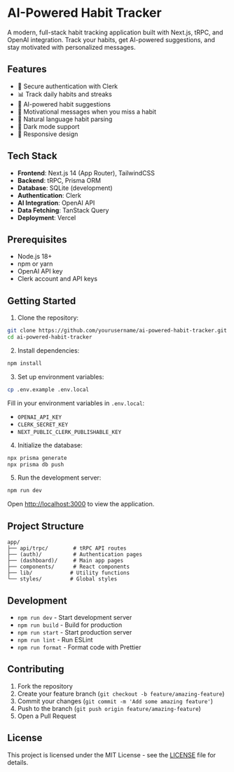 # AI-Powered Habit Tracker

A modern, full-stack habit tracking application built with Next.js, tRPC, and OpenAI integration. Track your habits, get AI-powered suggestions, and stay motivated with personalized messages.

## Features

- 🔐 Secure authentication with Clerk
- 📊 Track daily habits and streaks
- 🤖 AI-powered habit suggestions
- 💪 Motivational messages when you miss a habit
- 🎯 Natural language habit parsing
- 🌙 Dark mode support
- 📱 Responsive design

## Tech Stack

- **Frontend**: Next.js 14 (App Router), TailwindCSS
- **Backend**: tRPC, Prisma ORM
- **Database**: SQLite (development)
- **Authentication**: Clerk
- **AI Integration**: OpenAI API
- **Data Fetching**: TanStack Query
- **Deployment**: Vercel

## Prerequisites

- Node.js 18+ 
- npm or yarn
- OpenAI API key
- Clerk account and API keys

## Getting Started

1. Clone the repository:
```bash
git clone https://github.com/yourusername/ai-powered-habit-tracker.git
cd ai-powered-habit-tracker
```

2. Install dependencies:
```bash
npm install
```

3. Set up environment variables:
```bash
cp .env.example .env.local
```
Fill in your environment variables in `.env.local`:
- `OPENAI_API_KEY`
- `CLERK_SECRET_KEY`
- `NEXT_PUBLIC_CLERK_PUBLISHABLE_KEY`

4. Initialize the database:
```bash
npx prisma generate
npx prisma db push
```

5. Run the development server:
```bash
npm run dev
```

Open [http://localhost:3000](http://localhost:3000) to view the application.

## Project Structure

```
app/
├── api/trpc/        # tRPC API routes
├── (auth)/          # Authentication pages
├── (dashboard)/     # Main app pages
├── components/      # React components
├── lib/            # Utility functions
└── styles/         # Global styles
```

## Development

- `npm run dev` - Start development server
- `npm run build` - Build for production
- `npm run start` - Start production server
- `npm run lint` - Run ESLint
- `npm run format` - Format code with Prettier

## Contributing

1. Fork the repository
2. Create your feature branch (`git checkout -b feature/amazing-feature`)
3. Commit your changes (`git commit -m 'Add some amazing feature'`)
4. Push to the branch (`git push origin feature/amazing-feature`)
5. Open a Pull Request

## License

This project is licensed under the MIT License - see the [LICENSE](LICENSE) file for details. 
